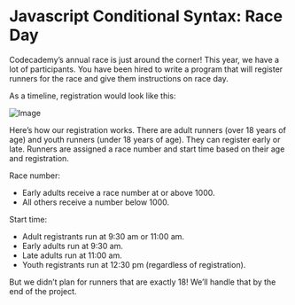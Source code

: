 # Javascript Conditional Syntax: Race Day

Codecademy’s annual race is just around the corner! This year, we have a lot of participants. You have been hired to write a program that will register runners for the race and give them instructions on race day.

As a timeline, registration would look like this:

![Image](https://content.codecademy.com/projects/introduction-to-javascript/learn-javascript-control-flow/race-day/raceday-timeline.svg)

Here’s how our registration works. There are adult runners (over 18 years of age) and youth runners (under 18 years of age). They can register early or late. Runners are assigned a race number and start time based on their age and registration.

Race number:
- Early adults receive a race number at or above 1000.
- All others receive a number below 1000.

Start time:
- Adult registrants run at 9:30 am or 11:00 am.
- Early adults run at 9:30 am.
- Late adults run at 11:00 am.
- Youth registrants run at 12:30 pm (regardless of registration).

But we didn’t plan for runners that are exactly 18! We’ll handle that by the end of the project.
